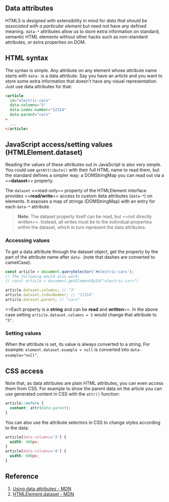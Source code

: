 ## Data attributes

HTML5 is designed with extensibility in mind for _data that should be associated with a particular element_ but need not have any defined meaning. `data-*` attributes allow us to store extra information on standard, semantic HTML elements without other hacks such as non-standard attributes, or extra properties on DOM.

## HTML syntax

The syntax is simple. Any attribute on any element whose attribute name starts with `data-` is a data attribute. Say you have an article and you want to store some extra information that doesn't have any visual representation. Just use data attributes for that:

```html
<article
  id="electric-cars"
  data-columns="3"
  data-index-number="12314"
  data-parent="cars"
>
  ...
</article>
```

## JavaScript access/setting values (HTMLElement.dataset)

Reading the values of these attributes out in JavaScript is also very simple. You could use `getAttribute()` with their full HTML name to read them, but the standard defines a simpler way: a DOMStringMap you can read out via a ==**dataset**== property.

The `dataset` ==read-only== property of the HTMLElement interface provides ==**read/write**== access to custom data attributes (`data-*`) on elements. It exposes a map of strings (DOMStringMap) with an entry for each `data-*` attribute.

> **Note**: The dataset property itself can be read, but ==not directly written==. Instead, all writes must be to the individual properties within the dataset, which in turn represent the data attributes.

### Accessing values

To get a data attribute through the dataset object, get the property by the part of the attribute name after `data-` (note that dashes are converted to camelCase).

```js
const article = document.querySelector('#electric-cars');
// The following would also work:
// const article = document.getElementById("electric-cars")

article.dataset.columns; // "3"
article.dataset.indexNumber; // "12314"
article.dataset.parent; // "cars"
```

==Each property is a **string** and can be **read** and **written**==. In the above case setting `article.dataset.columns = 5` would change that attribute to `"5"`.

### Setting values

When the attribute is set, its value is always converted to a string. For example: `element.dataset.example = null` is converted into `data-example="null"`.

## CSS access

Note that, as data attributes are plain HTML attributes, you can even access them from CSS. For example to show the parent data on the article you can use generated content in CSS with the `attr()` function:

```css
article::before {
  content: attr(data-parent);
}
```

You can also use the attribute selectors in CSS to change styles according to the data:

```css
article[data-columns='3'] {
  width: 400px;
}
article[data-columns='4'] {
  width: 600px;
}
```

## Reference

1. [Using data attributes - MDN](https://developer.mozilla.org/en-US/docs/Learn/HTML/Howto/Use_data_attributes)
2. [HTMLElement.dataset - MDN](https://developer.mozilla.org/en-US/docs/web/api/htmlelement/dataset)

